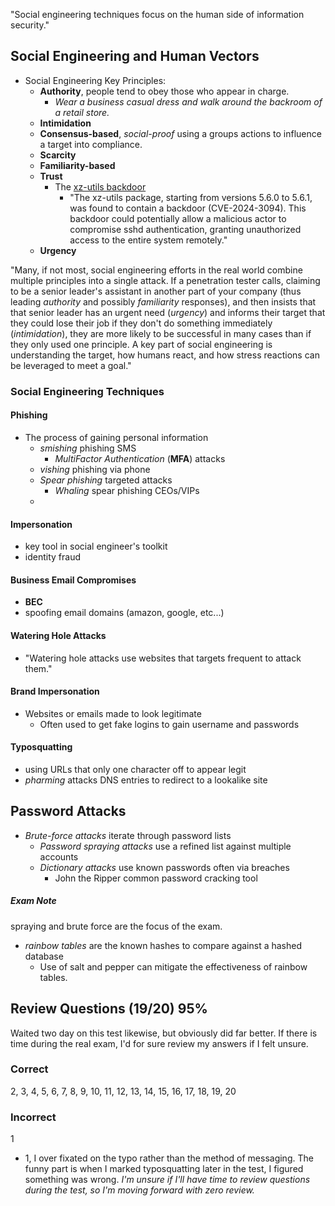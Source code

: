 "Social engineering techniques focus on the human side of information security."

## Social Engineering and Human Vectors
- Social Engineering Key Principles:
	- **Authority**, people tend to obey those who appear in charge.
		- *Wear a business casual dress and walk around the backroom of a retail store.*
	- **Intimidation**
	- **Consensus-based**, *social-proof* using a groups actions to influence a target into compliance.
	- **Scarcity**
	- **Familiarity-based**
	- **Trust**
		- The [xz-utils backdoor](https://www.kali.org/blog/about-the-xz-backdoor/)
			- "The xz-utils package, starting from versions 5.6.0 to 5.6.1, was found to contain a backdoor (CVE-2024-3094). This backdoor could potentially allow a malicious actor to compromise sshd authentication, granting unauthorized access to the entire system remotely."
	- **Urgency**

"Many, if not most, social engineering efforts in the real world combine multiple principles into a single attack. If a penetration tester calls, claiming to be a senior leader's assistant in another part of your company (thus leading *authority* and possibly *familiarity* responses), and then insists that that senior leader has an urgent need (*urgency*) and informs their target that they could lose their job if they don't do something immediately (*intimidation*), they are more likely to be successful in many cases than if they only used one principle. A key part of social engineering is understanding the target, how humans react, and how stress reactions can be leveraged to meet a goal."

### Social Engineering Techniques
#### Phishing
- The process of gaining personal information
	- *smishing* phishing SMS
		- *MultiFactor Authentication* (**MFA**) attacks
	- *vishing* phishing via phone
	- *Spear phishing* targeted attacks
		- *Whaling* spear phishing CEOs/VIPs
	- 

#### Impersonation
- key tool in social engineer's toolkit
- identity fraud

#### Business Email Compromises
- **BEC**
- spoofing email domains (amazon, google, etc...)

#### Watering Hole Attacks
- "Watering hole attacks use websites that targets frequent to attack them."

#### Brand Impersonation
- Websites or emails made to look legitimate
	- Often used to get fake logins to gain username and passwords

#### Typosquatting
- using URLs that only one character off to appear legit
- *pharming* attacks DNS entries to redirect to a lookalike site


## Password Attacks
- *Brute-force attacks* iterate through password lists
	- *Password spraying attacks* use a refined list against multiple accounts
	- *Dictionary attacks* use known passwords often via breaches
		- John the Ripper common password cracking tool

##### Exam Note
spraying and brute force are the focus of the exam.

- *rainbow tables* are the known hashes to compare against a hashed database
	- Use of salt and pepper can mitigate the effectiveness of rainbow tables. 


## Review Questions (19/20) 95%
Waited two day on this test likewise, but obviously did far better. If there is time during the real exam, I'd for sure review my answers if I felt unsure. 

### Correct
2, 3, 4, 5, 6, 7, 8, 9, 10, 11, 12, 13, 14, 15, 16, 17, 18, 19, 20

### Incorrect
1

- 1, I over fixated on the typo rather than the method of messaging. The funny part is when I marked typosquatting later in the test, I figured something was wrong. *I'm unsure if I'll have time to review questions during the test, so I'm moving forward with zero review.*

